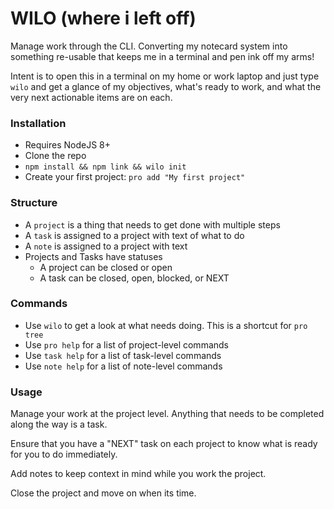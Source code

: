 # WILO (where i left off)

Manage work through the CLI. Converting my notecard system into something re-usable that keeps me in a terminal and pen ink off my arms!

Intent is to open this in a terminal on my home or work laptop and just type `wilo` and get a glance of my objectives, what's ready to work, and what the very next actionable items are on each.

### Installation
- Requires NodeJS 8+
- Clone the repo
- `npm install && npm link && wilo init`
- Create your first project: `pro add "My first project"`


### Structure
- A `project` is a thing that needs to get done with multiple steps
- A `task` is assigned to a project with text of what to do
- A `note` is assigned to a project with text
- Projects and Tasks have statuses
  - A project can be closed or open
  - A task can be closed, open, blocked, or NEXT

### Commands
- Use `wilo` to get a look at what needs doing. This is a shortcut for `pro tree`
- Use `pro help` for a list of project-level commands
- Use `task help` for a list of task-level commands
- Use `note help` for a list of note-level commands

### Usage
Manage your work at the project level. Anything that needs to be completed along the way is a task.

Ensure that you have a "NEXT" task on each project to know what is ready for you to do immediately.

Add notes to keep context in mind while you work the project.

Close the project and move on when its time.

